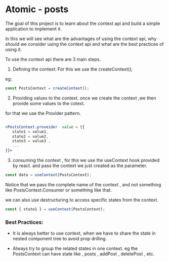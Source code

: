 # Atomic - posts

The goal of this project is to learn about the context api and build a simple application to implement it.

In this we will see what are the advantages of using the context api, why should we consider using the context api and what are the best practices of using it.

To use the context api there are 3 main steps.

1. Defining the context: For this we use the createContext();

eg:

```jsx
const PostsContext = createContext();
```

2. Providing values to the context.
   once we create the context ,we then provide some values to the cotext.

for that we use the Provider pattern.

```jsx

<PostsContext.proveider  value = {{
   state1 = value1,
   state2 = value2,
   state3 = value3 ,
   ...
}}>

```

3. consuming the context , for this we use the useContext hook provided by react.
   and pass the context we just created as the parameter.

```jsx
const data = useContext(PostsContext);
```

Notice that we pass the complete name of the context , and not something like PostsContext.Consumer or something like that.

we can also use destructuring to access specific states from the context.

```jsx
const { state1 } = useContext(PostsContext);
```

### Best Practices:

- It is always better to use context, when we have to share the state in nested component tree to avoid prop drilling.

- Always try to group the related states in one context.
  eg the PostsContext can have state like , posts , addPost , deletePost , etc.
